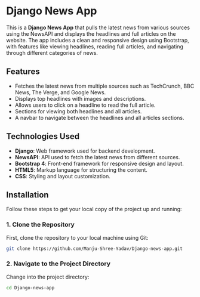 # Django News App

This is a **Django News App** that pulls the latest news from various sources using the NewsAPI and displays the headlines and full articles on the website. The app includes a clean and responsive design using Bootstrap, with features like viewing headlines, reading full articles, and navigating through different categories of news.

## Features

- Fetches the latest news from multiple sources such as TechCrunch, BBC News, The Verge, and Google News.
- Displays top headlines with images and descriptions.
- Allows users to click on a headline to read the full article.
- Sections for viewing both headlines and all articles.
- A navbar to navigate between the headlines and all articles sections.

## Technologies Used

- **Django**: Web framework used for backend development.
- **NewsAPI**: API used to fetch the latest news from different sources.
- **Bootstrap 4**: Front-end framework for responsive design and layout.
- **HTML5**: Markup language for structuring the content.
- **CSS**: Styling and layout customization.

## Installation

Follow these steps to get your local copy of the project up and running:

### 1. Clone the Repository

First, clone the repository to your local machine using Git:

```bash
git clone https://github.com/Manju-Shree-Yadav/Django-news-app.git
```
### 2. Navigate to the Project Directory
Change into the project directory:
```bash
cd Django-news-app
```
